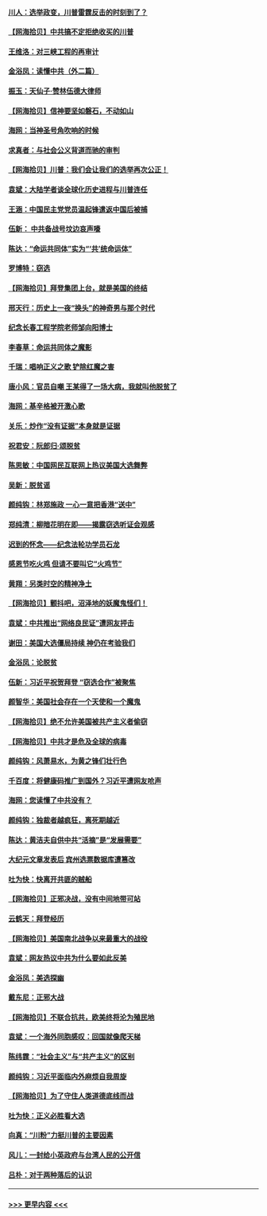 #### [川人：选举政变，川普雷霆反击的时刻到了？](../pages/nsc993/n12599291.md?t=12062351) 
#### [【网海拾贝】中共搞不定拒绝收买的川普](../pages/nsc993/n12598955.md?t=12062351) 
#### [王维洛：对三峡工程的再审计](../pages/nsc993/n12598436.md?t=12062351) 
#### [金浴凤：读懂中共（外二篇）](../pages/nsc993/n12597943.md?t=12062351) 
#### [振玉：天仙子‧赞林伍德大律师](../pages/nsc993/n12597929.md?t=12062351) 
#### [【网海拾贝】信神要坚如磐石，不动如山](../pages/nsc993/n12597901.md?t=12062351) 
#### [海网：当神圣号角吹响的时候](../pages/nsc993/n12595891.md?t=12062351) 
#### [求真者：与社会公义背道而驰的审判](../pages/nsc993/n12595868.md?t=12062351) 
#### [【网海拾贝】川普：我们会让我们的选举再次公正！](../pages/nsc993/n12594930.md?t=12062351) 
#### [袁斌：大陆学者谈全球化历史进程与川普连任](../pages/nsc993/n12594690.md?t=12062351) 
#### [王涵：中国民主党党员温起锋遣返中国后被捕](../pages/nsc993/n12594540.md?t=12062351) 
#### [伍新： 中共备战号坟边哀声嚎](../pages/nsc993/n12593086.md?t=12062351) 
#### [陈达：“命运共同体”实为“‘共’统命运体”](../pages/nsc993/n12590865.md?t=12062351) 
#### [罗博特：窃选](../pages/nsc993/n12590619.md?t=12062351) 
#### [【网海拾贝】拜登集团上台，就是美国的终结](../pages/nsc993/n12589725.md?t=12062351) 
#### [邢天行：历史上一夜“换头”的神奇男与那个时代](../pages/nsc993/n12589424.md?t=12062351) 
#### [纪念长春工程学院老师邹向阳博士](../pages/nsc993/n12585390.md?t=12062351) 
#### [李春草：命运共同体之魔影](../pages/nsc993/n12585026.md?t=12062351) 
#### [千瑞：唱响正义之歌 铲除红魔之害](../pages/nsc993/n12585002.md?t=12062351) 
#### [唐小风：官员自嘲 王某得了一场大病，我就叫他脱贫了](../pages/nsc993/n12584981.md?t=12062351) 
#### [海网：基辛格被开激心歌](../pages/nsc993/n12584946.md?t=12062351) 
#### [关乐：炒作“没有证据”本身就是证据](../pages/nsc993/n12583146.md?t=12062351) 
#### [祝君安：阮郎归‧颂脱贫](../pages/nsc993/n12583119.md?t=12062351) 
#### [陈思敏：中国网民互联网上热议美国大选舞弊](../pages/nsc993/n12582845.md?t=12062351) 
#### [吴新：脱贫谣](../pages/nsc993/n12580839.md?t=12062351) 
#### [颜纯钩：林郑施政 一心一意把香港“送中”](../pages/nsc993/n12580805.md?t=12062351) 
#### [郑纯清：柳暗花明在即——揭露窃选听证会观感](../pages/nsc993/n12580795.md?t=12062351) 
#### [迟到的怀念——纪念法轮功学员石龙](../pages/nsc993/n12580245.md?t=12062351) 
#### [感恩节吃火鸡  但请不要叫它“火鸡节”](../pages/nsc993/n12580252.md?t=12062351) 
#### [黄翔：另类时空的精神净土](../pages/nsc993/n12578638.md?t=12062351) 
#### [【网海拾贝】颤抖吧，沼泽地的妖魔鬼怪们！](../pages/nsc993/n12578552.md?t=12062351) 
#### [袁斌：中共推出“网络良民证”遭网友抨击](../pages/nsc993/n12578511.md?t=12062351) 
#### [谢田：美国大选僵局持续 神仍在考验我们](../pages/nsc993/n12577432.md?t=12062351) 
#### [金浴凤：论脱贫](../pages/nsc993/n12576386.md?t=12062351) 
#### [伍新：习近平祝贺拜登 “窃选合作”被聚焦](../pages/nsc993/n12576358.md?t=12062351) 
#### [颜智华：美国社会存在一个天使和一个魔鬼](../pages/nsc993/n12574299.md?t=12062351) 
#### [【网海拾贝】绝不允许美国被共产主义者偷窃](../pages/nsc993/n12573396.md?t=12062351) 
#### [【网海拾贝】中共才是危及全球的病毒](../pages/nsc993/n12571204.md?t=12062351) 
#### [颜纯钩：风萧易水，为黄之锋们壮行色](../pages/nsc993/n12571487.md?t=12062351) 
#### [千百度：将健康码推广到国外？习近平遭网友呛声](../pages/nsc993/n12570808.md?t=12062351) 
#### [海网：您读懂了中共没有？](../pages/nsc993/n12570487.md?t=12062351) 
#### [颜纯钩：独裁者越疯狂，离死期越近](../pages/nsc993/n12569055.md?t=12062351) 
#### [陈达：黄洁夫自供中共“活摘”是“发展需要”](../pages/nsc993/n12568541.md?t=12062351) 
#### [大纪元文章发表后 宾州选票数据库遭篡改](../pages/nsc993/n12568105.md?t=12062351) 
#### [吐为快：快离开共匪的贼船](../pages/nsc993/n12568462.md?t=12062351) 
#### [【网海拾贝】正邪决战，没有中间地带可站](../pages/nsc993/n12568439.md?t=12062351) 
#### [云鹤天：拜登经历](../pages/nsc993/n12567294.md?t=12062351) 
#### [【网海拾贝】美国南北战争以来最重大的战役](../pages/nsc993/n12567247.md?t=12062351) 
#### [袁斌：网友热议中共为什么要如此反美](../pages/nsc993/n12567162.md?t=12062351) 
#### [金浴凤：美选探幽](../pages/nsc993/n12567147.md?t=12062351) 
#### [戴东尼：正邪大战](../pages/nsc993/n12567033.md?t=12062351) 
#### [【网海拾贝】不联合抗共，欧美终将沦为殖民地](../pages/nsc993/n12565068.md?t=12062351) 
#### [袁斌：一个海外同胞感叹：回国就像爬天梯](../pages/nsc993/n12564986.md?t=12062351) 
#### [陈纬霆：“社会主义”与“共产主义”的区别](../pages/nsc993/n12562417.md?t=12062351) 
#### [颜纯钩：习近平面临内外麻烦自我周旋](../pages/nsc993/n12563356.md?t=12062351) 
#### [【网海拾贝】为了守住人类道德底线而战](../pages/nsc993/n12562542.md?t=12062351) 
#### [吐为快：正义必胜看大选](../pages/nsc993/n12561967.md?t=12062351) 
#### [向真：“川粉”力挺川普的主要因素](../pages/nsc993/n12560774.md?t=12062351) 
#### [风儿：一封给小英政府与台湾人民的公开信](../pages/nsc993/n12560581.md?t=12062351) 
#### [吕朴：对于两种落后的认识](../pages/nsc993/n12560492.md?t=12062351) 

----
#### [ >>> 更早内容 <<< ](../indexes/nsc993-earlier.md)

